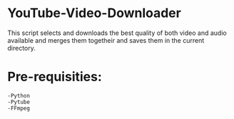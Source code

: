 # YouTube-Video-Downloader
This script selects and downloads the best quality of both video and audio available and merges them togetheir and saves them in the current directory.

Pre-requisities:
==========================
```
-Python
-Pytube
-FFmpeg
```
